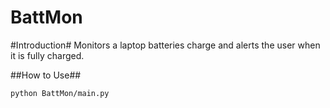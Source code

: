 # BattMon
#Introduction#
Monitors a laptop batteries charge and alerts the user when it is fully charged.

##How to Use##
```
python BattMon/main.py
```

